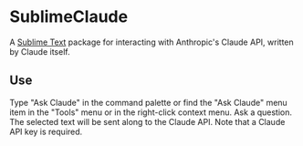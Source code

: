 # SublimeClaude

A [Sublime Text](http://www.sublimetext.com) package for interacting with Anthropic's Claude API, written by Claude itself.

## Use

Type "Ask Claude" in the command palette or find the "Ask Claude" menu item in the "Tools" menu or in the right-click context menu. Ask a question. The selected text will be sent along to the Claude API. Note that a Claude API key is required.
